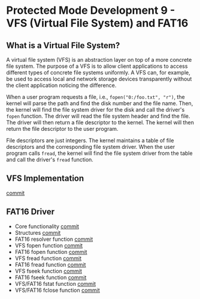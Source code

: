 # Protected Mode Development 9 - VFS (Virtual File System) and FAT16

## What is a Virtual File System?

A virtual file system (VFS) is an abstraction layer on top of a more concrete file system. The purpose of a VFS is to allow client applications to access different types of concrete file systems uniformly. A VFS can, for example, be used to access local and network storage devices transparently without the client application noticing the difference.

When a user program requests a file, i.e., `fopen("0:/foo.txt", "r")`, the kernel will parse the path and find the disk number and the file name. Then, the kernel will find the file system driver for the disk and call the driver's `fopen` function. The driver will read the file system header and find the file. The driver will then return a file descriptor to the kernel. The kernel will then return the file descriptor to the user program.

File descriptors are just integers. The kernel maintains a table of file descriptors and the corresponding file system driver. When the user program calls `fread`, the kernel will find the file system driver from the table and call the driver's `fread` function.

## VFS Implementation

[commit](https://github.com/taikiy/kernel/commit/aea4661d997a97ba64e10bb880339040fd10e390)

## FAT16 Driver

- Core functionality [commit](https://github.com/taikiy/kernel/commit/21f05d5826f3aeecdcd36bf4202a8b9cb448cad0)
- Structures [commit](https://github.com/taikiy/kernel/commit/b5d3e8cdad23451a9659ed056f7f9b2c6fd4a3c0)
- FAT16 resolver function [commit](https://github.com/taikiy/kernel/commit/a8812f846683dede5924adcf8bf42ef95673ea33)
- VFS fopen function [commit](https://github.com/taikiy/kernel/commit/78a9064a744317bb2055a838c0ac2ab1524ce20f)
- FAT16 fopen function [commit](https://github.com/taikiy/kernel/commit/2a7f7c00e89c2ecc8e7a2ce670db988bd2a3b944)
- VFS fread function [commit](https://github.com/taikiy/kernel/commit/47fed5b14d8f3665a66531cbce7a0b891dc83815)
- FAT16 fread function [commit](https://github.com/taikiy/kernel/commit/a11cc043c7aaf84db2f17b92be66b8fa5b7ea65b)
- VFS fseek function [commit](https://github.com/taikiy/kernel/commit/efc2b4e91401cc5688114b088aeb0113731618d9)
- FAT16 fseek function [commit](https://github.com/taikiy/kernel/commit/f8149d446c528b5d89bb889c0e464778e715b707)
- VFS/FAT16 fstat function [commit](https://github.com/taikiy/kernel/commit/76d2e92037a3e41e562628ce29f70bcbf418cf97)
- VFS/FAT16 fclose function [commit]()
